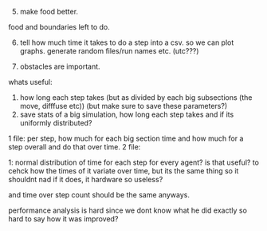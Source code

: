 5.  make food better.

food and boundaries left to do.

6. tell how much time it takes to do a step into a csv.
   so we can plot graphs. generate random files/run names etc. (utc???)

7. obstacles are important.

whats useful:

1. how long each step takes (but as divided by each big subsections (the move, difffuse etc)) (but make sure to save these parameters?)
2. save stats of a big simulation, how long each step takes and if its uniformly distributed?

1 file: per step, how much for each big section time and how much for a step overall and do that over time.
2 file:

1: normal distribution of time for each step for every agent? is that useful? to cehck how the times of it variate over time, but its the same thing so it shouldnt nad if it does, it hardware so useless?

and time over step count should be the same anyways.

performance analysis is hard since we dont know what he did exactly so hard to say how it was improved?
